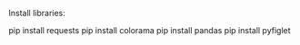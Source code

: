 Install libraries:

pip install requests
pip install colorama
pip install pandas
pip install pyfiglet
